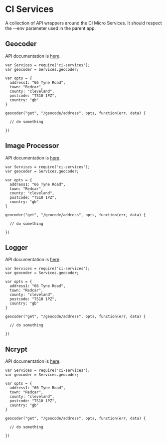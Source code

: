 # CI Services
A collection of API wrappers around the CI Micro Services. It should respect the --env parameter used in the parent app.

## Geocoder
API documentation is [here](https://docs.google.com/document/d/1HYU0-k0JdtyEjuGLFZR-kkR_qfXWUR2RrmkpiH0iWx0/edit).

```
var Services = require('ci-services');
var geocoder = Services.geocoder;

var opts = {
  address1: "66 Tyne Road",
  town: "Redcar",
  county: "cleveland",
  postcode: "TS10 1PZ",
  country: "gb"
}

geocoder("get", "/geocode/address", opts, function(err, data) {

  // do something

})
```

## Image Processor
API documentation is [here](https://docs.google.com/document/d/1HYU0-k0JdtyEjuGLFZR-kkR_qfXWUR2RrmkpiH0iWx0/edit).

```
var Services = require('ci-services');
var geocoder = Services.geocoder;

var opts = {
  address1: "66 Tyne Road",
  town: "Redcar",
  county: "cleveland",
  postcode: "TS10 1PZ",
  country: "gb"
}

geocoder("get", "/geocode/address", opts, function(err, data) {

  // do something

})
```

## Logger
API documentation is [here](https://docs.google.com/document/d/1HYU0-k0JdtyEjuGLFZR-kkR_qfXWUR2RrmkpiH0iWx0/edit).

```
var Services = require('ci-services');
var geocoder = Services.geocoder;

var opts = {
  address1: "66 Tyne Road",
  town: "Redcar",
  county: "cleveland",
  postcode: "TS10 1PZ",
  country: "gb"
}

geocoder("get", "/geocode/address", opts, function(err, data) {

  // do something

})
```

## Ncrypt
API documentation is [here](https://docs.google.com/document/d/1HYU0-k0JdtyEjuGLFZR-kkR_qfXWUR2RrmkpiH0iWx0/edit).

```
var Services = require('ci-services');
var geocoder = Services.geocoder;

var opts = {
  address1: "66 Tyne Road",
  town: "Redcar",
  county: "cleveland",
  postcode: "TS10 1PZ",
  country: "gb"
}

geocoder("get", "/geocode/address", opts, function(err, data) {

  // do something

})
```